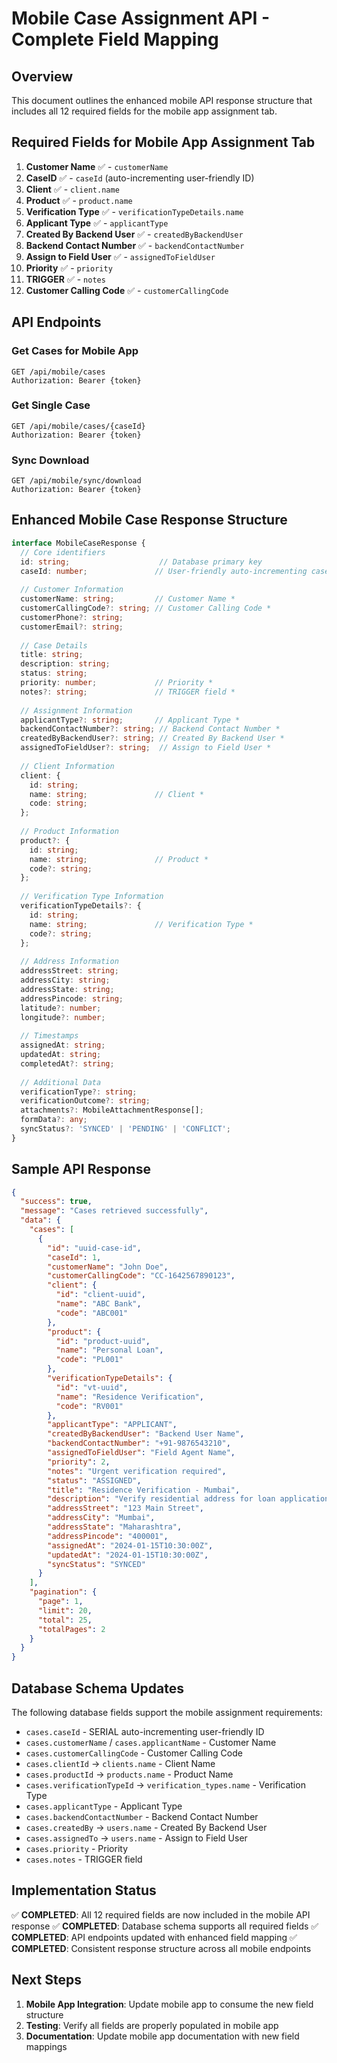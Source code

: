 # Mobile Case Assignment API - Complete Field Mapping

## Overview
This document outlines the enhanced mobile API response structure that includes all 12 required fields for the mobile app assignment tab.

## Required Fields for Mobile App Assignment Tab

1. **Customer Name** ✅ - `customerName`
2. **CaseID** ✅ - `caseId` (auto-incrementing user-friendly ID)
3. **Client** ✅ - `client.name`
4. **Product** ✅ - `product.name`
5. **Verification Type** ✅ - `verificationTypeDetails.name`
6. **Applicant Type** ✅ - `applicantType`
7. **Created By Backend User** ✅ - `createdByBackendUser`
8. **Backend Contact Number** ✅ - `backendContactNumber`
9. **Assign to Field User** ✅ - `assignedToFieldUser`
10. **Priority** ✅ - `priority`
11. **TRIGGER** ✅ - `notes`
12. **Customer Calling Code** ✅ - `customerCallingCode`

## API Endpoints

### Get Cases for Mobile App
```http
GET /api/mobile/cases
Authorization: Bearer {token}
```

### Get Single Case
```http
GET /api/mobile/cases/{caseId}
Authorization: Bearer {token}
```

### Sync Download
```http
GET /api/mobile/sync/download
Authorization: Bearer {token}
```

## Enhanced Mobile Case Response Structure

```typescript
interface MobileCaseResponse {
  // Core identifiers
  id: string;                    // Database primary key
  caseId: number;               // User-friendly auto-incrementing case ID
  
  // Customer Information
  customerName: string;         // Customer Name *
  customerCallingCode?: string; // Customer Calling Code *
  customerPhone?: string;
  customerEmail?: string;
  
  // Case Details
  title: string;
  description: string;
  status: string;
  priority: number;             // Priority *
  notes?: string;               // TRIGGER field *
  
  // Assignment Information
  applicantType?: string;       // Applicant Type *
  backendContactNumber?: string; // Backend Contact Number *
  createdByBackendUser?: string; // Created By Backend User *
  assignedToFieldUser?: string;  // Assign to Field User *
  
  // Client Information
  client: {
    id: string;
    name: string;               // Client *
    code: string;
  };
  
  // Product Information
  product?: {
    id: string;
    name: string;               // Product *
    code?: string;
  };
  
  // Verification Type Information
  verificationTypeDetails?: {
    id: string;
    name: string;               // Verification Type *
    code?: string;
  };
  
  // Address Information
  addressStreet: string;
  addressCity: string;
  addressState: string;
  addressPincode: string;
  latitude?: number;
  longitude?: number;
  
  // Timestamps
  assignedAt: string;
  updatedAt: string;
  completedAt?: string;
  
  // Additional Data
  verificationType?: string;
  verificationOutcome?: string;
  attachments?: MobileAttachmentResponse[];
  formData?: any;
  syncStatus?: 'SYNCED' | 'PENDING' | 'CONFLICT';
}
```

## Sample API Response

```json
{
  "success": true,
  "message": "Cases retrieved successfully",
  "data": {
    "cases": [
      {
        "id": "uuid-case-id",
        "caseId": 1,
        "customerName": "John Doe",
        "customerCallingCode": "CC-1642567890123",
        "client": {
          "id": "client-uuid",
          "name": "ABC Bank",
          "code": "ABC001"
        },
        "product": {
          "id": "product-uuid",
          "name": "Personal Loan",
          "code": "PL001"
        },
        "verificationTypeDetails": {
          "id": "vt-uuid",
          "name": "Residence Verification",
          "code": "RV001"
        },
        "applicantType": "APPLICANT",
        "createdByBackendUser": "Backend User Name",
        "backendContactNumber": "+91-9876543210",
        "assignedToFieldUser": "Field Agent Name",
        "priority": 2,
        "notes": "Urgent verification required",
        "status": "ASSIGNED",
        "title": "Residence Verification - Mumbai",
        "description": "Verify residential address for loan application",
        "addressStreet": "123 Main Street",
        "addressCity": "Mumbai",
        "addressState": "Maharashtra",
        "addressPincode": "400001",
        "assignedAt": "2024-01-15T10:30:00Z",
        "updatedAt": "2024-01-15T10:30:00Z",
        "syncStatus": "SYNCED"
      }
    ],
    "pagination": {
      "page": 1,
      "limit": 20,
      "total": 25,
      "totalPages": 2
    }
  }
}
```

## Database Schema Updates

The following database fields support the mobile assignment requirements:

- `cases.caseId` - SERIAL auto-incrementing user-friendly ID
- `cases.customerName` / `cases.applicantName` - Customer Name
- `cases.customerCallingCode` - Customer Calling Code
- `cases.clientId` → `clients.name` - Client Name
- `cases.productId` → `products.name` - Product Name
- `cases.verificationTypeId` → `verification_types.name` - Verification Type
- `cases.applicantType` - Applicant Type
- `cases.backendContactNumber` - Backend Contact Number
- `cases.createdBy` → `users.name` - Created By Backend User
- `cases.assignedTo` → `users.name` - Assign to Field User
- `cases.priority` - Priority
- `cases.notes` - TRIGGER field

## Implementation Status

✅ **COMPLETED**: All 12 required fields are now included in the mobile API response
✅ **COMPLETED**: Database schema supports all required fields
✅ **COMPLETED**: API endpoints updated with enhanced field mapping
✅ **COMPLETED**: Consistent response structure across all mobile endpoints

## Next Steps

1. **Mobile App Integration**: Update mobile app to consume the new field structure
2. **Testing**: Verify all fields are properly populated in mobile app
3. **Documentation**: Update mobile app documentation with new field mappings
